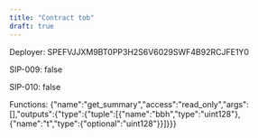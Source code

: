 ```yaml
---
title: "Contract tob"
draft: true
---
```

Deployer: SPEFVJJXM9BT0PP3H2S6V6029SWF4B92RCJFE1Y0

SIP-009: false

SIP-010: false

Functions:
{"name":"get_summary","access":"read_only","args":[],"outputs":{"type":{"tuple":[{"name":"bbh","type":"uint128"},{"name":"t","type":{"optional":"uint128"}}]}}}
